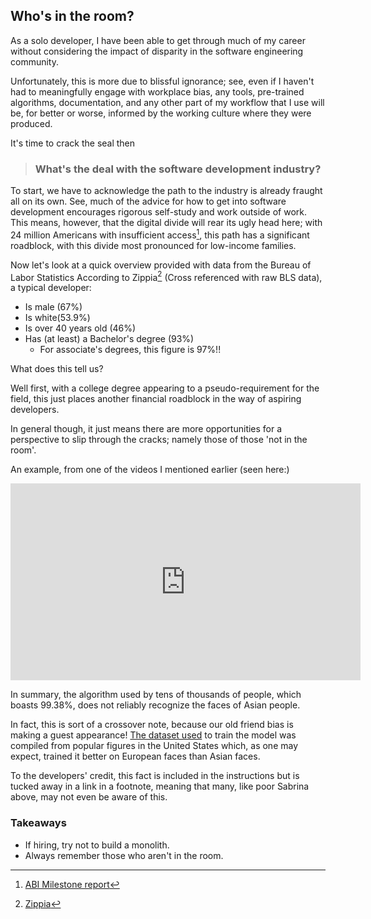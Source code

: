 ## Who's in the room?

As a solo developer, I have been able to get through much of my career without considering the impact of disparity in the software engineering community.

<!-- Depending on what project I end up working on, -->

Unfortunately, this is more due to blissful ignorance; see, even if I haven't had to meaningfully engage with workplace bias, any tools, pre-trained algorithms, documentation, and any other part of my workflow that I use will be, for better or worse, informed by the working culture where they were produced.

It's time to crack the seal then

> ### What's the deal with the software development industry?

To start, we have to acknowledge the path to the industry is already fraught all on its own. See, much of the advice for how to get into software development encourages rigorous self-study and work outside of work. This means, however, that the digital divide will rear its ugly head here; with 24 million Americans
with insufficient access[^1], this path has a significant roadblock, with this divide most pronounced for low-income families.

Now let's look at a quick overview provided with data from the Bureau of Labor Statistics
According to Zippia[^2] (Cross referenced with raw BLS data), a typical developer:

- Is male (67%)
- Is white(53.9%)
- Is over 40 years old (46%)
- Has (at least) a Bachelor's degree (93%)
  - For associate's degrees, this figure is 97%!!

What does this tell us?

Well first, with a college degree appearing to a pseudo-requirement for the field, this just places another financial roadblock in the way of aspiring developers.

In general though, it just means there are more opportunities for a perspective to slip through the cracks; namely those of those 'not in the room'.

An example, from one of the videos I mentioned earlier (seen here:)

<iframe width="560" height="315" src="https://www.youtube.com/embed/7W6uSF98b6s?start=733" title="YouTube video player" frameborder="0" allow="accelerometer; autoplay; clipboard-write; encrypted-media; gyroscope; picture-in-picture" allowfullscreen></iframe>

In summary, the algorithm used by tens of thousands of people, which boasts 99.38%, does not reliably recognize the faces of Asian people.

In fact, this is sort of a crossover note, because our old friend bias is making a guest appearance! [The dataset used](http://vis-www.cs.umass.edu/lfw/) to train the model was compiled from popular figures in the United States which, as one may expect, trained it better on European faces than Asian faces.

To the developers' credit, this fact is included in the instructions but is tucked away in a link in a footnote, meaning that many, like poor Sabrina above, may not even be aware of this.

### Takeaways

- If hiring, try not to build a monolith.
- Always remember those who aren't in the room.

[^1]: [ABI Milestone report](https://www.ntia.doc.gov/files/ntia/publications/american_broadband_initiative_milestones_report.pdf)
[^2]: [Zippia](https://www.zippia.com/software-engineer-jobs/demographics/)
